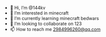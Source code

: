 - 👋 Hi, I’m @144kv
- 👀 I’m interested in minecraft
- 🌱 I’m currently learning minecraft bedwars
- 💞️ I’m looking to collaborate on 123
- 📫 How to reach me 2984996260@qq.com

<!---
144kv/144kv is a ✨ special ✨ repository because its `README.md` (this file) appears on your GitHub profile.
You can click the Preview link to take a look at your changes.
--->
